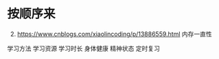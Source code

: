 # 按顺序来
2. https://www.cnblogs.com/xiaolincoding/p/13886559.html 内存一直性


学习方法
学习资源
学习时长
身体健康
精神状态
定时复习